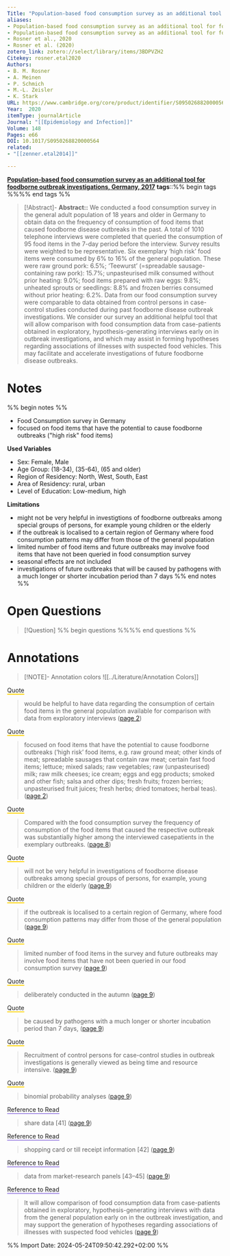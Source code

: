 ```yaml
---
Title: "Population-based food consumption survey as an additional tool for foodborne outbreak investigations, Germany, 2017"
aliases: 
- Population-based food consumption survey as an additional tool for foodborne outbreak investigations, Germany, 2017
- Population-based food consumption survey as an additional tool for foodborne outbreak investigations, germany, 2017
- Rosner et al., 2020
- Rosner et al. (2020)
zotero_link: zotero://select/library/items/3BDPVZH2
Citekey: rosner.etal2020
Authors:
- B. M. Rosner
- A. Meinen
- P. Schmich
- M.-L. Zeisler
- K. Stark
URL: https://www.cambridge.org/core/product/identifier/S0950268820000564/type/journal_article
Year:  2020
itemType: journalArticle
Journal: "[[Epidemiology and Infection]]"
Volume: 148 
Pages: e66
DOI: 10.1017/S0950268820000564
related: 
- "[[zenner.etal2014]]"

---
```

**[Population-based food consumption survey as an additional tool for foodborne outbreak investigations, Germany, 2017](zotero://select/library/items/GA3HGTE4)**
**tags**::%% begin tags %%%% end tags %%

> [!Abstract]- 
**Abstract::** We conducted a food consumption survey in the general adult population of 18 years and older in Germany to obtain data on the frequency of consumption of food items that caused foodborne disease outbreaks in the past. A total of 1010 telephone interviews were completed that queried the consumption of 95 food items in the 7-day period before the interview. Survey results were weighted to be representative. Six exemplary ‘high risk’ food items were consumed by 6% to 16% of the general population. These were raw ground pork: 6.5%; ‘Teewurst’ (=spreadable sausage-containing raw pork): 15.7%; unpasteurised milk consumed without prior heating: 9.0%; food items prepared with raw eggs: 9.8%; unheated sprouts or seedlings: 8.8% and frozen berries consumed without prior heating: 6.2%. Data from our food consumption survey were comparable to data obtained from control persons in case-control studies conducted during past foodborne disease outbreak investigations. We consider our survey an additional helpful tool that will allow comparison with food consumption data from case-patients obtained in exploratory, hypothesis-generating interviews early on in outbreak investigations, and which may assist in forming hypotheses regarding associations of illnesses with suspected food vehicles. This may facilitate and accelerate investigations of future foodborne disease outbreaks.

# Notes
%% begin notes %%
- Food Consumption survey in Germany
- focused on food items that have the potential to cause foodborne outbreaks ("high risk" food items)

**Used Variables**
- Sex: Female, Male
- Age Group: (18-34), (35-64), (65 and older)
- Region of Residency: North, West, South, East
- Area of Residency: rural, urban
- Level of Education: Low-medium, high

**Limitations**
- might not be very helpful in investigtions of foodborne outbreaks among special groups of persons, for example young children or the elderly
- if the outbreak is localised to a certain region of Germany where food consumption patterns may differ from those of the general population
- limited number of food items and future outbreaks may involve food items that have not been queried in food consumption survey
- seasonal effects are not included
- investigations of future outbreaks that will be caused by pathogens with a much longer or shorter incubation period than 7 days
%% end notes %%

# Open Questions
> [!Question] %% begin questions %%%% end questions %%
>

# Annotations
> [!NOTE]- Annotation colors
> ![[../Literature/Annotation Colors]]

<span style="border-bottom: 2px solid #ffd400;">Quote</span>
> would be helpful to have data regarding the consumption of certain food items in the general population available for comparison with data from exploratory interviews
> ([page 2](zotero://open-pdf/library/items/GA3HGTE4?page=2&annotation=NI4GTF3U))

<span style="border-bottom: 2px solid #ffd400;">Quote</span>
> focused on food items that have the potential to cause foodborne outbreaks (‘high risk’ food items, e.g. raw ground meat; other kinds of meat; spreadable sausages that contain raw meat; certain fast food items; lettuce; mixed salads; raw vegetables; raw (unpasteurised) milk; raw milk cheeses; ice cream; eggs and egg products; smoked and other fish; salsa and other dips; fresh fruits; frozen berries; unpasteurised fruit juices; fresh herbs; dried tomatoes; herbal teas).
> ([page 2](zotero://open-pdf/library/items/GA3HGTE4?page=2&annotation=3CENK4SK))

<span style="border-bottom: 2px solid #ffd400;">Quote</span>
> Compared with the food consumption survey the frequency of consumption of the food items that caused the respective outbreak was substantially higher among the interviewed casepatients in the exemplary outbreaks.
> ([page 8](zotero://open-pdf/library/items/GA3HGTE4?page=8&annotation=IJ5KEUHS))

<span style="border-bottom: 2px solid #ffd400;">Quote</span>
> will not be very helpful in investigations of foodborne disease outbreaks among special groups of persons, for example, young children or the elderly
> ([page 9](zotero://open-pdf/library/items/GA3HGTE4?page=9&annotation=HBP7DXUF))

<span style="border-bottom: 2px solid #ffd400;">Quote</span>
> if the outbreak is localised to a certain region of Germany, where food consumption patterns may differ from those of the general population
> ([page 9](zotero://open-pdf/library/items/GA3HGTE4?page=9&annotation=GGM5TAYS))

<span style="border-bottom: 2px solid #ffd400;">Quote</span>
> limited number of food items in the survey and future outbreaks may involve food items that have not been queried in our food consumption survey
> ([page 9](zotero://open-pdf/library/items/GA3HGTE4?page=9&annotation=AQG32KR4))

<span style="border-bottom: 2px solid #ffd400;">Quote</span>
> deliberately conducted in the autumn
> ([page 9](zotero://open-pdf/library/items/GA3HGTE4?page=9&annotation=HR6R4KJ9))

<span style="border-bottom: 2px solid #ffd400;">Quote</span>
> be caused by pathogens with a much longer or shorter incubation period than 7 days,
> ([page 9](zotero://open-pdf/library/items/GA3HGTE4?page=9&annotation=G3BDVHEQ))

<span style="border-bottom: 2px solid #ffd400;">Quote</span>
> Recruitment of control persons for case-control studies in outbreak investigations is generally viewed as being time and resource intensive.
> ([page 9](zotero://open-pdf/library/items/GA3HGTE4?page=9&annotation=76UDUF35))

<span style="border-bottom: 2px solid #ffd400;">Quote</span>
> binomial probability analyses
> ([page 9](zotero://open-pdf/library/items/GA3HGTE4?page=9&annotation=SJ7SU2EV))

<span style="border-bottom: 2px solid #a28ae5;">Reference to Read</span>
> share data [41]
> ([page 9](zotero://open-pdf/library/items/GA3HGTE4?page=9&annotation=58ISIHYV))

<span style="border-bottom: 2px solid #a28ae5;">Reference to Read</span>
> shopping card or till receipt information [42]
> ([page 9](zotero://open-pdf/library/items/GA3HGTE4?page=9&annotation=2LHZK7RA))

<span style="border-bottom: 2px solid #a28ae5;">Reference to Read</span>
> data from market-research panels [43–45]
> ([page 9](zotero://open-pdf/library/items/GA3HGTE4?page=9&annotation=HIDYF67P))

<span style="border-bottom: 2px solid #a28ae5;">Reference to Read</span>
> It will allow comparison of food consumption data from case-patients obtained in exploratory, hypothesis-generating interviews with data from the general population early on in the outbreak investigation, and may support the generation of hypotheses regarding associations of illnesses with suspected food vehicles
> ([page 9](zotero://open-pdf/library/items/GA3HGTE4?page=9&annotation=ZPP3YAES))


%% Import Date: 2024-05-24T09:50:42.292+02:00 %%
